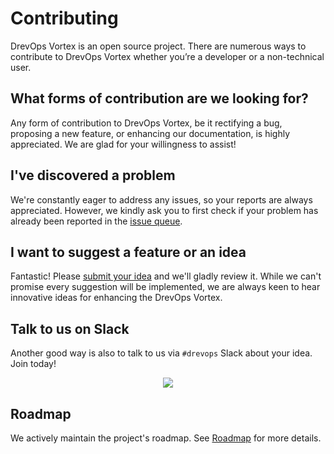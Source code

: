 
# Contributing

DrevOps Vortex is an open source project. There are numerous ways to
contribute to DrevOps Vortex whether you’re a developer or a non-technical
user.

## What forms of contribution are we looking for?

Any form of contribution to DrevOps Vortex, be it rectifying a bug, proposing
a new feature, or enhancing our documentation, is highly appreciated. We are
glad for your willingness to assist!

## I've discovered a problem

We're constantly eager to address any issues, so your reports are always
appreciated. However, we kindly ask you to first check if your problem has
already been reported in the [issue queue](https://github.com/drevops/scaffold/issues).

## I want to suggest a feature or an idea

Fantastic! Please [submit your idea](https://github.com/drevops/scaffold/issues)
and we'll gladly review it. While we can't promise every suggestion will be
implemented, we are always keen to hear innovative ideas for enhancing
the DrevOps Vortex.

## Talk to us on Slack

Another good way is also to talk to us via `#drevops` Slack about your idea.
Join today!
<div align="center">
  <a href="https://drupal.slack.com/archives/CRE86HQTW"><img src="https://img.shields.io/badge/drupal.slack.com-%23DrevOps-blue.svg?logo=slack&style=for-the-badge"/></a>
</div>

## Roadmap

We actively maintain the project's roadmap. See [Roadmap](https://github.com/drevops/scaffold/blob/develop/.vortex/docs/content/contributing/roadmap.mdx) for more details.
